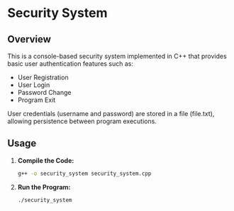 # Security System

## Overview
This is a console-based security system implemented in C++ that provides basic user authentication features such as:

- User Registration
- User Login
- Password Change
- Program Exit

User credentials (username and password) are stored in a file (file.txt), allowing persistence between program executions.

## Usage <a name="usage"></a>
1. **Compile the Code:**
   ```bash
   g++ -o security_system security_system.cpp

2. **Run the Program:**
    ```bash
    ./security_system

